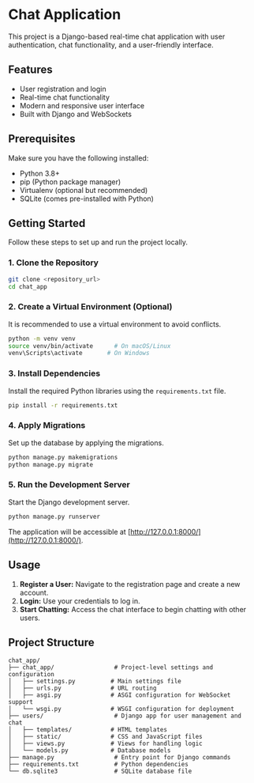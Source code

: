 # Chat Application

This project is a Django-based real-time chat application with user authentication, chat functionality, and a user-friendly interface.

## Features
- User registration and login
- Real-time chat functionality
- Modern and responsive user interface
- Built with Django and WebSockets

## Prerequisites
Make sure you have the following installed:

- Python 3.8+
- pip (Python package manager)
- Virtualenv (optional but recommended)
- SQLite (comes pre-installed with Python)

## Getting Started
Follow these steps to set up and run the project locally.

### 1. Clone the Repository
```bash
git clone <repository_url>
cd chat_app
```

### 2. Create a Virtual Environment (Optional)
It is recommended to use a virtual environment to avoid conflicts.
```bash
python -m venv venv
source venv/bin/activate      # On macOS/Linux
venv\Scripts\activate       # On Windows
```

### 3. Install Dependencies
Install the required Python libraries using the `requirements.txt` file.
```bash
pip install -r requirements.txt
```

### 4. Apply Migrations
Set up the database by applying the migrations.
```bash
python manage.py makemigrations
python manage.py migrate
```

### 5. Run the Development Server
Start the Django development server.
```bash
python manage.py runserver
```

The application will be accessible at [http://127.0.0.1:8000/](http://127.0.0.1:8000/).

## Usage
1. **Register a User:** Navigate to the registration page and create a new account.
2. **Login:** Use your credentials to log in.
3. **Start Chatting:** Access the chat interface to begin chatting with other users.

## Project Structure
```
chat_app/
├── chat_app/                 # Project-level settings and configuration
│   ├── settings.py          # Main settings file
│   ├── urls.py              # URL routing
│   ├── asgi.py              # ASGI configuration for WebSocket support
│   └── wsgi.py              # WSGI configuration for deployment
├── users/                    # Django app for user management and chat
│   ├── templates/           # HTML templates
│   ├── static/              # CSS and JavaScript files
│   ├── views.py             # Views for handling logic
│   └── models.py            # Database models
├── manage.py                 # Entry point for Django commands
├── requirements.txt          # Python dependencies
└── db.sqlite3                # SQLite database file
```
